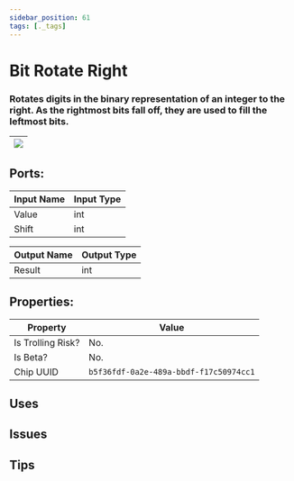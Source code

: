 ```yaml
---
sidebar_position: 61
tags: [._tags]
---
```


# Bit Rotate Right


### Rotates digits in the binary representation of an integer to the right. As the rightmost bits fall off, they are used to fill the leftmost bits.

| ![](https://images-ext-2.discordapp.net/external/MPmIaQzlEPmgGWlgi-WxBBXt0Bjv_zWPkg1y1f_sy3s/https/www.recroomcircuits.com/image/circuit/absolute-value?width=206&height=108) |
|-----|

## Ports:

| Input Name | Input Type |
|-----------|-----------|
| Value | int |
| Shift | int |

| Output Name | Output Type |
|-----------|-----------|
| Result | int |

## Properties:

| Property  | Value |
|-------------------|-----------|
| Is Trolling Risk? | No. |
| Is Beta? | No. |
| Chip UUID | `b5f36fdf-0a2e-489a-bbdf-f17c50974cc1` |

## Uses

## Issues

## Tips